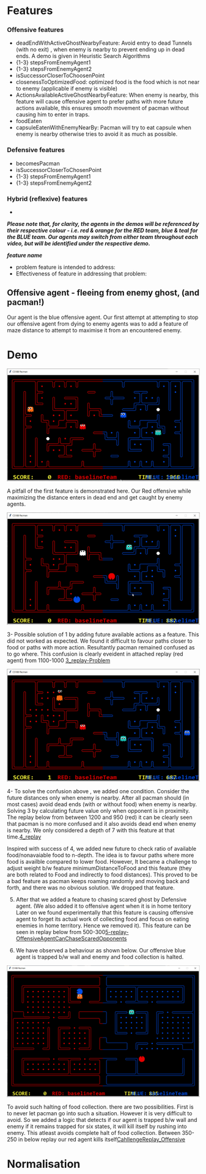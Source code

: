 # Features #

### Offensive features

* deadEndWithActiveGhostNearbyFeature: Avoid entry to dead Tunnels (with no exit) , when enemy is nearby to prevent ending up in dead ends. A demo is given in Heuristic Search Algorithms
* {1-3} stepsFromEnemyAgent1
* {1-3} stepsFromEnemyAgent2
* isSuccessorCloserToChoosenPoint
* closenessToOptimizedFood: optimized food is the food which is not near to enemy (applicable if enemy is visible)
* ActionsAvailableActiveGhostNearbyFeature: When enemy is nearby, this feature will cause offensive agent to prefer
paths with more future actions available, this ensures smooth movement of pacman without causing him to enter in traps. 
* foodEaten
* capsuleEatenWithEnemyNearBy: Pacman will try to eat capsule when enemy is nearby otherwise tries to avoid it as much as possible.

### Defensive features

* becomesPacman
* isSuccessorCloserToChosenPoint
* {1-3} stepsFromEnemyAgent1
* {1-3} stepsFromEnemyAgent2

### Hybrid (reflexive) features

*

***Please note that, for clarity, the agents in the demos will be referenced by their respective colour - i.e. red & orange for the RED team, blue & teal for the BLUE team. Our agents may switch from either team throughout each video, but will be identified under the respective demo.***

***feature name***
*  problem feature is intended to address:
*  Effectiveness of feature in addressing that problem:

## Offensive agent - fleeing from enemy ghost, (and pacman!)

Our agent is the blue offensive agent. Our first attempt at attempting to stop our offensive agent from dying to enemy agents was to add a feature of maze distance to attempt to maximise it from an encountered enemy. 

# Demo

![1_-_offensive_agent_is_ghost__running_from_enemy_pacman](uploads/1462f1ad37b0b188024a0901a88c6272/1_-_offensive_agent_is_ghost__running_from_enemy_pacman.gif)

A pitfall of the first feature is demonstrated here. Our Red offensive while maximizing the distance enters in dead end and get caught by enemy agents. 

![2_-_offensive_agent_staying_in_dead_end](uploads/3ade853f2b9a113095f31b273ac19f4a/2_-_offensive_agent_staying_in_dead_end.gif)



3- Possible solution of 1 by adding future available actions as a feature. This did not worked as expected. We found it difficult to favour paths closer to food or paths with more action.  Resultantly pacman remained confused as to go where. This confusion is clearly eveident in attached replay (red agent) from 1100-1000 [3_replay-Problem](uploads/91cb0bffcb7f3812888045b7d05c7379/3_replay-Problem)


![4_-_offensive_agent_repeatedly_failing_to_re-enter_in_aims_of_closest_food](uploads/1fc4b3b072d59730c30404a1fd70ea0b/4_-_offensive_agent_repeatedly_failing_to_re-enter_in_aims_of_closest_food.gif)

4- To solve the confusion above , we added one condition. Consider the future distances only when enemy is nearby. After all pacman should (in most cases) avoid dead ends (with or without food) when enemy is nearby. Solving 3 by calculating future value only when opponent is in proximity.
The replay below from between 1200 and 950 (red) it can be clearly seen that pacman is no more confused and it also avoids dead end when enemy is nearby. We only considered a depth of 7 with this feature at that time.[4_replay](uploads/164dc8bc3345304bd907ec1e40a75c6f/4_replay) 

Inspired with success of 4, we added new future to check ratio of available food/nonavaiable food to n-depth. The idea is to favour paths where more food is availble compared to lower food. However,  It became a challenge to adjust weight b/w feature minimumDistanceToFood and this feature (they are both related to Food and indirectly to food distances). This proved to be a bad feature as pacman keeps roaming randomly and moving back and forth, and there was no obvious solution. We dropped that feature.

5.  After that we added a feature to chasing scared ghost by Defensive agent. (We also added it to offensive agent when it is in home teritory Later on we found experimentally that this feature is causing offensive agent to forget its actual work of collecting food and focus on eating enemies in home territory. Hence we removed it). This feature can be seen in replay below from 500-300[5-replay-OffensiveAgentCanChaseScaredOpponents](uploads/e0d9b51713f67a7b2f5afa1c02d32bc4/5-replay-OffensiveAgentCanChaseScaredOpponents)

6. We have observed a behaviour as shown below. Our offensive blue agent is trapped b/w wall and enemy and food collection is halted.

![8_-_offensive_agent_held__hostage_](uploads/4df8370837b6dee5b20d0def584d44ad/8_-_offensive_agent_held__hostage_.gif)

To avoid such halting of food collection. there are two possibilities. First is to never let pacman go into such a situation. However it is very difficult to avoid. So we added a logic that detects if our agent is trapped b/w wall and enemy if it remains trapped for six states, it will kill itself by rushing into enemy. This atleast avoids complete halt of food collection. Between 350-250 in below replay our red agent kills itself[CahllengeReplay_Offensive](uploads/401c3eec83b2eb3d99748ee17cc99380/CahllengeReplay_Offensive)



# Normalisation